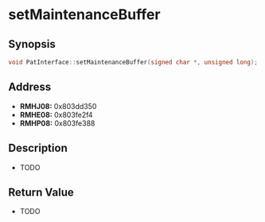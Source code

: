 # setMaintenanceBuffer



Synopsis
--------
```C++
void PatInterface::setMaintenanceBuffer(signed char *, unsigned long);
```



Address
-------
 * __RMHJ08:__ 0x803dd350
 * __RMHE08:__ 0x803fe2f4
 * __RMHP08:__ 0x803fe388



Description
-----------
 * TODO



Return Value
------------
 * TODO
